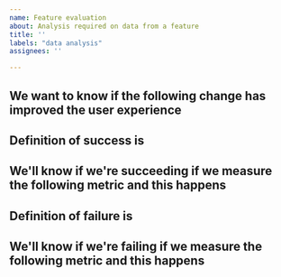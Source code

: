 ```yaml
---
name: Feature evaluation
about: Analysis required on data from a feature
title: ''
labels: "data analysis"
assignees: ''

---
```


## We want to know if the following change has improved the user experience


## Definition of success is


## We'll know if we're succeeding if we measure the following metric and this happens


## Definition of failure is


## We'll know if we're failing if we measure the following metric and this happens
